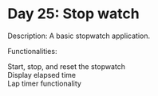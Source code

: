 # Day 25: Stop watch
Description: A basic stopwatch application.

Functionalities:

Start, stop, and reset the stopwatch<br>
Display elapsed time<br>
Lap timer functionality
